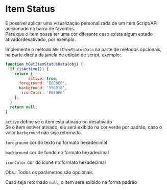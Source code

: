 # Item Status

É possível aplicar uma visualização personalizada de um item Script/API adicionado na barra de favoritos.<br>
Para que o item possa ter uma cor diferente caso exista algum estado ativado/desativado, por exemplo.

Implemente o método `hGetItemStatusData` na parte de métodos opcionais, na parte direita da janela de edição de script, exemplo:<br>

```javascript
function hGetItemStatusData(obj) {
  if (isActive()) {
    return {
          active: true,
      foreground: 'E6E6E6',
      background: '556918',
       iconColor: 'E6E6E6'
    };
  }
  return null;
}

```
`active` define se o item está ativado ou desativado<br>
Se o item estiver ativado, ele será exibido na cor verde por padrão, caso o valor `background` não seja retornado.

`foreground` cor do texto no formato hexadecimal<br>

`background` cor de fundo no formato hexadecimal<br>

`iconColor` cor do ícone no formato hexadecimal<br>

Obs.: Todos os parâmetros são opcionais

Caso seja retornado `null`, o item será exibido na forma padrão
